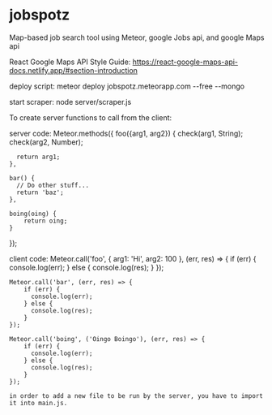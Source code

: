 # jobspotz
Map-based job search tool using Meteor, google Jobs api, and google Maps api

React Google Maps API Style Guide:
https://react-google-maps-api-docs.netlify.app/#section-introduction

deploy script: meteor deploy jobspotz.meteorapp.com --free --mongo

start scraper: node server/scraper.js


To create server functions to call from the client: 

server code:
Meteor.methods({
    foo({arg1, arg2}) {
      check(arg1, String);
      check(arg2, Number);
  
      return arg1;
    },
  
    bar() {
      // Do other stuff...
      return 'baz';
    },

    boing(oing) {
        return oing;
    }


  });

client code:
    Meteor.call('foo', {
            arg1: 'Hi', 
            arg2: 100
        }, (err, res) => {
        if (err) {
          console.log(err);
        } else {
          console.log(res);
        }
    });

    Meteor.call('bar', (err, res) => {
        if (err) {
          console.log(err);
        } else {
          console.log(res);
        }
    });

    Meteor.call('boing', ('Oingo Boingo'), (err, res) => {
        if (err) {
          console.log(err);
        } else {
          console.log(res);
        }
    });

    in order to add a new file to be run by the server, you have to import it into main.js. 